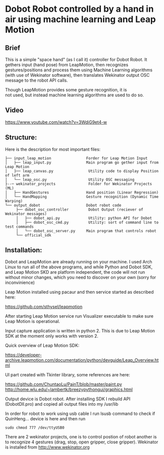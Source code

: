 # Dobot Robot controlled by a hand in air using machine learning and Leap Motion

## Brief

   This is a simple  "space hand" (as I call it) controller for 
Dobot Robot. It gethers input (hand pose) from LeapMotion, then
recognizes  gestures/positions  and  process them using Machine
Learning  algorithms  (with  use of   Wekinator software), then
translates Wekinator  output OSC message to the robot API calls.

   Though LeapMotion provides some gesture recognition, it is  
not used, but instead machine learning algorithms are used to
do so.

## Video

https://www.youtube.com/watch?v=3WdiG9et4-w

## Structure:

Here is the description for most important files:
```
├── input_leap_motion                Forder for Leap Motion Input
│   ├── leap_input.py                Main program go gether input from Leap Motion
│   ├── leap_canvas.py                Utility code to display Position of left arm
│   └── leap_osc.py                   Utility OSC messaging
├--─ wekinator_projects               Folder for Wekinator Projects (ML)
│   ├── HandGestures                 Hand position (Linear Regression)
│   └── HandMapping                  Gesture recognition (Dynamic Time Warping)
└── output_dobot                     Dobot robot code
     ├── dobot_osc_controller         Dobot Output (reciever of Wekinator messages)  
     │   ├── dobot_api.py             Utility: python API for Dobot
     │   ├── dobot_osc_cmd.py         Utility: sort of command line to test commands
     │   └── dobot_osc_server.py     Main program that controls robot 
     └── official_sdk
```

## Installation:

   Dobot and LeapMotion are already running on your machine.
I used Arch  Linux  to  run  all of  the above programs, and while 
Python and Dobot SDK, and Leap Motion SKD are platform independent, 
the code will not run without minor  changes,  which  you  need to 
discover on your own (sorry for inconvinience)

   Leap Motion installed  using pacaur  and  then service started 
as described here: 

   https://github.com/sthysel/leapmotion

   After starting Leap Motion service run Visualizer executable
to make sure Leap Motion is operational.

   Input capture  application is written in  python 2. This is 
due to Leap Motion SDK at the moment only works with version 2.

   Quick overview of Leap Motion SDK:

   https://developer-archive.leapmotion.com/documentation/python/devguide/Leap_Overview.html

   UI part created with Tkinter library, some references are 
here:

   https://github.com/ChuntaoLu/PainT/blob/master/paint.py
   http://home.wlu.edu/~lambertk/breezypythongui/graphics.html

   Output device is Dobot robot. After installing SDK I rebuild 
API (DobotDll.pro) and copied all output files into my /usr/lib
  
   In order for robot to work using usb cable I run lsusb command
to check if QuinHeng... device is here and then run 

   `sudo chmod 777 /dev/ttyUSB0`
   
   There are 2 wekinator projects, one is to control postion of 
robot another is to recognize 4 gestures (drag, stop, open gripper,
close gripper). Wekinator is installed from http://www.wekinator.org
   




   
  
